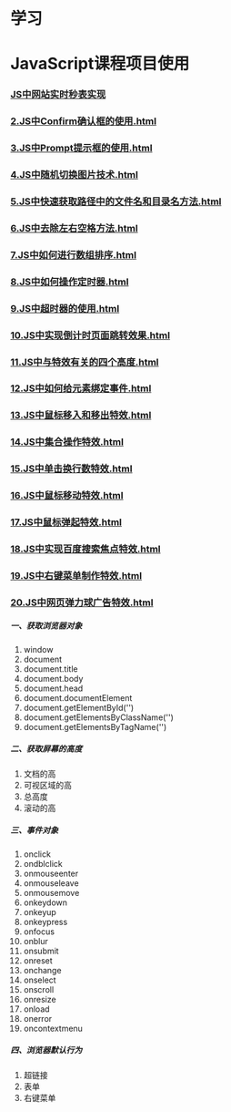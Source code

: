 # 学习
# JavaScript课程项目使用
### [JS中网站实时秒表实现](https://411426414.github.io/JavaScriptCourse/1.JS中网站实时秒表实现.html)

### [2.JS中Confirm确认框的使用.html](https://411426414.github.io/JavaScriptCourse/2.JS中Confirm确认框的使用.html)

### [3.JS中Prompt提示框的使用.html](https://411426414.github.io/JavaScriptCourse/3.JS中Prompt提示框的使用.html)

### [4.JS中随机切换图片技术.html](https://411426414.github.io/JavaScriptCourse/4.JS中随机切换图片技术.html)

### [5.JS中快速获取路径中的文件名和目录名方法.html](https://411426414.github.io/JavaScriptCourse/5.JS中快速获取路径中的文件名和目录名方法.html)

### [6.JS中去除左右空格方法.html](https://411426414.github.io/JavaScriptCourse/6.JS中去除左右空格方法.html)

### [7.JS中如何进行数组排序.html](https://411426414.github.io/JavaScriptCourse/7.JS中如何进行数组排序.html)

### [8.JS中如何操作定时器.html](https://411426414.github.io/JavaScriptCourse/8.JS中如何操作定时器.html)

### [9.JS中超时器的使用.html](https://411426414.github.io/JavaScriptCourse/9.JS中超时器的使用.html)

### [10.JS中实现倒计时页面跳转效果.html](https://411426414.github.io/JavaScriptCourse/10.JS中实现倒计时页面跳转效果.html)

### [11.JS中与特效有关的四个高度.html](https://411426414.github.io/JavaScriptCourse/11.JS中与特效有关的四个高度.html)

### [12.JS中如何给元素绑定事件.html](https://411426414.github.io/JavaScriptCourse/12.JS中如何给元素绑定事件.html)

### [13.JS中鼠标移入和移出特效.html](https://411426414.github.io/JavaScriptCourse/13.JS中鼠标移入和移出特效.html)

### [14.JS中集合操作特效.html](https://411426414.github.io/JavaScriptCourse/14.JS中集合操作特效.html)

### [15.JS中单击换行数特效.html](https://411426414.github.io/JavaScriptCourse/15.JS中单击换行数特效.html)

### [16.JS中鼠标移动特效.html](https://411426414.github.io/JavaScriptCourse/16.JS中鼠标移动特效.html)

### [17.JS中鼠标弹起特效.html](https://411426414.github.io/JavaScriptCourse/17.JS中鼠标弹起特效.html)

### [18.JS中实现百度搜索焦点特效.html](https://411426414.github.io/JavaScriptCourse/18.JS中实现百度搜索焦点特效.html)

### [19.JS中右键菜单制作特效.html](https://411426414.github.io/JavaScriptCourse/19.JS中右键菜单制作特效.html)

### [20.JS中网页弹力球广告特效.html](https://411426414.github.io/JavaScriptCourse/20.JS中网页弹力球广告特效.html)

##### 一、获取浏览器对象
1. window
2. document
3. document.title
4. document.body
5. document.head
6. document.documentElement
7. document.getElementById('')
8. document.getElementsByClassName('')
9. document.getElementsByTagName('')

##### 二、获取屏幕的高度
1. 文档的高
2. 可视区域的高
3. 总高度
4. 滚动的高

##### 三、事件对象

1. onclick
2. ondblclick
3. onmouseenter
4. onmouseleave
5. onmousemove
6. onkeydown
7. onkeyup
8. onkeypress
9. onfocus
10. onblur
11. onsubmit
12. onreset
13. onchange
14. onselect
15. onscroll
16. onresize
17. onload
18. onerror
19. oncontextmenu

##### 四、浏览器默认行为

1. 超链接
2. 表单
3. 右键菜单
